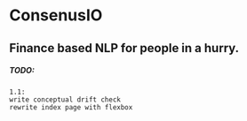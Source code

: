 # ConsenusIO
## Finance based NLP for people in a hurry.
##### TODO: 
    1.1:
    write conceptual drift check
    rewrite index page with flexbox
    
